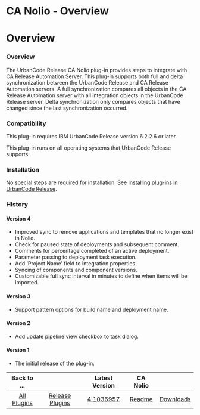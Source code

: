 
CA Nolio - Overview
===================

# Overview



### Overview





The UrbanCode Release CA Nolio plug-in provides steps to integrate with CA Release Automation Server.
 This plug-in supports both full and delta synchronization between the UrbanCode Release and CA Release Automation 
servers. A full synchronization compares all objects in the CA Release Automation server with all integration objects in
 the UrbanCode Release server. Delta synchronization only compares objects that have changed since the last 
synchronization occurred.



### Compatibility


This plug-in requires IBM UrbanCode Release version 6.2.2.6 or later.



This plug-in runs on all operating systems that UrbanCode Release supports.


### Installation


No special steps are
 required for installation. See [Installing plug-ins in UrbanCode 
Release](https://www.urbancode.com/resource/installing-plug-ins-in-urbancode-products/#ucr "Installing plug-ins in 
UrbanCode Release").


### History


#### Version 4


* Improved sync to remove applications and templates that no 
longer exist in Nolio.
* Check for paused state of deployments and subsequent comment.
* Comments for percentage 
completed of an active deployment.
* Parameter passing to deployment task execution.
* Add ‘Project Name’ field to 
integration properties.
* Syncing of components and component versions.
* Customizable full sync interval in minutes to 
define when items will be imported.


#### Version 3


* Support pattern options for build name and deployment name.



#### Version 2


* Add update pipeline view checkbox to task dialog.


#### Version 1


* The initial release of the 
plug-in.




|Back to ...||Latest Version|CA Nolio ||
| :---: | :---: | :---: | :---: | :---: |
|[All Plugins](../../index.md)|[Release Plugins](../README.md)|[4.1036957](https://raw.githubusercontent.com/UrbanCode/IBM-UCR-PLUGINS/main/files/ucr-plugin-nolio/ucr-plugin-nolio-4.1036957.zip)|[Readme](README.md)|[Downloads](downloads.md)|
